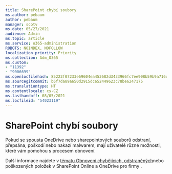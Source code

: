```yaml
---
title: SharePoint chybí soubory
ms.author: pebaum
author: pebaum
manager: scotv
ms.date: 05/27/2021
audience: Admin
ms.topic: article
ms.service: o365-administration
ROBOTS: NOINDEX, NOFOLLOW
localization_priority: Priority
ms.collection: Adm_O365
ms.custom:
- "11392"
- "9006699"
ms.openlocfilehash: 85223f07233e69604ea453682d3433966fc7ee908b59b9a716d9ba99950c9e62
ms.sourcegitcommit: b5f7da89a650d2915dc652449623c78be6247175
ms.translationtype: HT
ms.contentlocale: cs-CZ
ms.lasthandoff: 08/05/2021
ms.locfileid: "54023119"
---
```

# <a name="sharepoint-files-are-missing"></a>SharePoint chybí soubory

Pokud se spousta OneDrive nebo sharepointových souborů odstraní, přepsána, poškodí nebo nakazí malwarem, mají uživatelé různé možnosti, které vám pomohou s procesem obnovení.

Další informace najdete v [tématu Obnovení chybějících, odstraněných](https://go.microsoft.com/fwlink/?linkid=2110774)nebo poškozených položek v SharePoint Online a OneDrive pro firmy .
